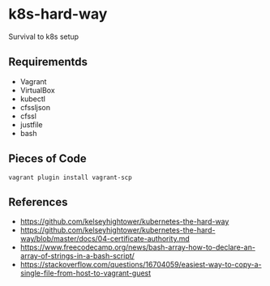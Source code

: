 # k8s-hard-way
Survival to k8s setup
## Requirementds
- Vagrant
- VirtualBox
- kubectl
- cfssljson
- cfssl
- justfile
- bash

## Pieces of Code
```
vagrant plugin install vagrant-scp
```

## References
- https://github.com/kelseyhightower/kubernetes-the-hard-way
- https://github.com/kelseyhightower/kubernetes-the-hard-way/blob/master/docs/04-certificate-authority.md
- https://www.freecodecamp.org/news/bash-array-how-to-declare-an-array-of-strings-in-a-bash-script/
- https://stackoverflow.com/questions/16704059/easiest-way-to-copy-a-single-file-from-host-to-vagrant-guest
